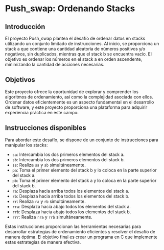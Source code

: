 # Push_swap: Ordenando Stacks

## Introducción
El proyecto Push_swap plantea el desafío de ordenar datos en stacks utilizando un conjunto limitado de instrucciones. Al inicio, se proporciona un stack a que contiene una cantidad aleatoria de números positivos y/o negativos, sin duplicados, mientras que el stack b se encuentra vacío. El objetivo es ordenar los números en el stack a en orden ascendente, minimizando la cantidad de acciones necesarias.

## Objetivos
Este proyecto ofrece la oportunidad de explorar y comprender los algoritmos de ordenamiento, así como la complejidad asociada con ellos. Ordenar datos eficientemente es un aspecto fundamental en el desarrollo de software, y este proyecto proporciona una plataforma para adquirir experiencia práctica en este campo.

## Instrucciones disponibles
Para abordar este desafío, se dispone de un conjunto de instrucciones para manipular los stacks:
- `sa`: Intercambia los dos primeros elementos del stack a.
- `sb`: Intercambia los dos primeros elementos del stack b.
- `ss`: Realiza `sa` y `sb` simultáneamente.
- `pa`: Toma el primer elemento del stack b y lo coloca en la parte superior del stack a.
- `pb`: Toma el primer elemento del stack a y lo coloca en la parte superior del stack b.
- `ra`: Desplaza hacia arriba todos los elementos del stack a.
- `rb`: Desplaza hacia arriba todos los elementos del stack b.
- `rr`: Realiza `ra` y `rb` simultáneamente.
- `rra`: Desplaza hacia abajo todos los elementos del stack a.
- `rrb`: Desplaza hacia abajo todos los elementos del stack b.
- `rrr`: Realiza `rra` y `rrb` simultáneamente.

Estas instrucciones proporcionan las herramientas necesarias para desarrollar estrategias de ordenamiento eficientes y resolver el desafío de manera óptima. El objetivo final es crear un programa en C que implemente estas estrategias de manera efectiva.
